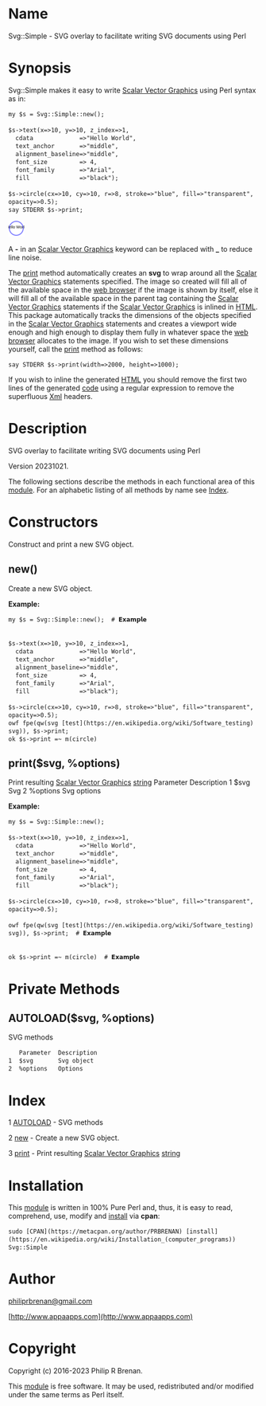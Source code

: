 # Name

Svg::Simple - SVG overlay to facilitate writing SVG documents using Perl

# Synopsis

Svg::Simple makes it easy to write [Scalar Vector Graphics](https://en.wikipedia.org/wiki/Scalable_Vector_Graphics) using Perl syntax as in:

    my $s = Svg::Simple::new();

    $s->text(x=>10, y=>10, z_index=>1,
      cdata             =>"Hello World",
      text_anchor       =>"middle",
      alignment_baseline=>"middle",
      font_size         => 4,
      font_family       =>"Arial",
      fill              =>"black");

    $s->circle(cx=>10, cy=>10, r=>8, stroke=>"blue", fill=>"transparent", opacity=>0.5);
    say STDERR $s->print;

<div>
    <img src="https://raw.githubusercontent.com/philiprbrenan/SvgSimple/main/lib/Svg/svg/test.svg">
</div>

A **-** in an [Scalar Vector Graphics](https://en.wikipedia.org/wiki/Scalable_Vector_Graphics) keyword can be replaced with **\_** to reduce line noise.

The [print](https://metacpan.org/pod/print) method automatically creates an **svg** to wrap around all the [Scalar Vector Graphics](https://en.wikipedia.org/wiki/Scalable_Vector_Graphics) statements specified.  The image so created will fill all of the available
space in the [web browser](https://en.wikipedia.org/wiki/Web_browser) if the image is shown by itself, else it will fill all of
the available space in the parent tag containing the [Scalar Vector Graphics](https://en.wikipedia.org/wiki/Scalable_Vector_Graphics) statements if the [Scalar Vector Graphics](https://en.wikipedia.org/wiki/Scalable_Vector_Graphics) is inlined in [HTML](https://en.wikipedia.org/wiki/HTML). 
This package automatically tracks the dimensions of the objects specified in
the [Scalar Vector Graphics](https://en.wikipedia.org/wiki/Scalable_Vector_Graphics) statements and creates a viewport wide enough and high enough to
display them fully in whatever space the [web browser](https://en.wikipedia.org/wiki/Web_browser) allocates to the image.  If
you wish to set these dimensions yourself, call the [print](https://metacpan.org/pod/print) method as follows:

    say STDERR $s->print(width=>2000, height=>1000);

If you wish to inline the generated [HTML](https://en.wikipedia.org/wiki/HTML) you should remove the first two lines
of the generated [code](https://en.wikipedia.org/wiki/Computer_program) using a regular expression to remove the superfluous [Xml](https://en.wikipedia.org/wiki/XML) headers.

# Description

SVG overlay to facilitate writing SVG documents using Perl

Version 20231021.

The following sections describe the methods in each functional area of this [module](https://en.wikipedia.org/wiki/Modular_programming).  For an alphabetic listing of all methods by name see [Index](#index).

# Constructors

Construct and print a new SVG object.

## new()

Create a new SVG object.

**Example:**

    my $s = Svg::Simple::new();  # 𝗘𝘅𝗮𝗺𝗽𝗹𝗲


    $s->text(x=>10, y=>10, z_index=>1,
      cdata             =>"Hello World",
      text_anchor       =>"middle",
      alignment_baseline=>"middle",
      font_size         => 4,
      font_family       =>"Arial",
      fill              =>"black");

    $s->circle(cx=>10, cy=>10, r=>8, stroke=>"blue", fill=>"transparent", opacity=>0.5);
    owf fpe(qw(svg [test](https://en.wikipedia.org/wiki/Software_testing) svg)), $s->print;
    ok $s->print =~ m(circle)

## print($svg, %options)

Print resulting [Scalar Vector Graphics](https://en.wikipedia.org/wiki/Scalable_Vector_Graphics) [string](https://en.wikipedia.org/wiki/String_(computer_science)) 
       Parameter  Description
    1  $svg       Svg
    2  %options   Svg options

**Example:**

    my $s = Svg::Simple::new();

    $s->text(x=>10, y=>10, z_index=>1,
      cdata             =>"Hello World",
      text_anchor       =>"middle",
      alignment_baseline=>"middle",
      font_size         => 4,
      font_family       =>"Arial",
      fill              =>"black");

    $s->circle(cx=>10, cy=>10, r=>8, stroke=>"blue", fill=>"transparent", opacity=>0.5);

    owf fpe(qw(svg [test](https://en.wikipedia.org/wiki/Software_testing) svg)), $s->print;  # 𝗘𝘅𝗮𝗺𝗽𝗹𝗲


    ok $s->print =~ m(circle)  # 𝗘𝘅𝗮𝗺𝗽𝗹𝗲

# Private Methods

## AUTOLOAD($svg, %options)

SVG methods

       Parameter  Description
    1  $svg       Svg object
    2  %options   Options

# Index

1 [AUTOLOAD](#autoload) - SVG methods

2 [new](#new) - Create a new SVG object.

3 [print](#print) - Print resulting [Scalar Vector Graphics](https://en.wikipedia.org/wiki/Scalable_Vector_Graphics) [string](https://en.wikipedia.org/wiki/String_(computer_science)) 
# Installation

This [module](https://en.wikipedia.org/wiki/Modular_programming) is written in 100% Pure Perl and, thus, it is easy to read,
comprehend, use, modify and [install](https://en.wikipedia.org/wiki/Installation_(computer_programs)) via **cpan**:

    sudo [CPAN](https://metacpan.org/author/PRBRENAN) [install](https://en.wikipedia.org/wiki/Installation_(computer_programs)) Svg::Simple

# Author

[philiprbrenan@gmail.com](mailto:philiprbrenan@gmail.com)

[http://www.appaapps.com](http://www.appaapps.com)

# Copyright

Copyright (c) 2016-2023 Philip R Brenan.

This [module](https://en.wikipedia.org/wiki/Modular_programming) is free software. It may be used, redistributed and/or modified
under the same terms as Perl itself.
